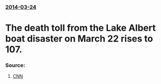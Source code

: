 ### [2014-03-24](/news/2014/03/24/index.md)

# The death toll from the Lake Albert boat disaster on March 22 rises to 107. 




### Source:

1. [CNN](http://www.cnn.com/2014/03/24/world/africa/uganda-boat-capsizes-death-toll/)
